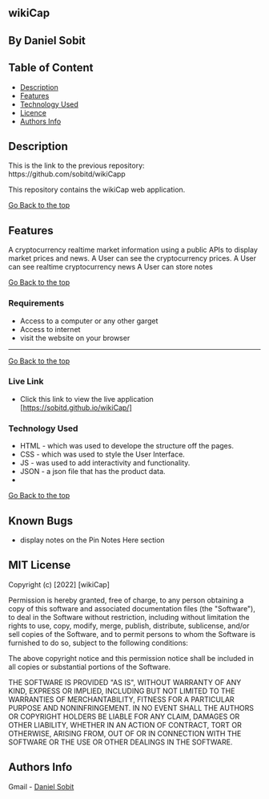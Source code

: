 ## wikiCap
 ## By Daniel Sobit
 ## Table of Content
 - [Description](#description)
 - [Features](#features)
 - [Technology  Used](#technology-Used)
 - [Licence](#licence)
 - [Authors Info](#Authors-Info)
 ## Description
 
 <p> This is the link to the previous repository: https://github.com/sobitd/wikiCapp </p>

 <p>This repository contains the wikiCap web application.</p>

[Go Back to the top](#wikiCap)

## Features

A cryptocurrency realtime market information using a public APIs to display market prices and news.
A User can see the cryptocurrency prices.
A User can see realtime cryptocurrency news 
A User can store notes 

[Go Back to the top](#wikiCap)
 ###  Requirements

 * Access to  a computer or any other garget
 * Access to internet
 * visit the website on your browser
 ****
 [Go Back to the top](#wikiCap)

### Live Link

- Click this link to view the live application [https://sobitd.github.io/wikiCap/]


### Technology  Used

* HTML - which was used to develope the structure off the pages.
* CSS - which was used to style the User Interface.
* JS - was used to add interactivity and functionality.
* JSON - a json file that has the product data.
* 
[Go Back to the top](#wikiCap)

## Known Bugs

* display notes on the Pin Notes Here section

## MIT License

Copyright (c) [2022] [wikiCap] 

Permission is hereby granted, free of charge, to any person obtaining a copy
of this software and associated documentation files (the "Software"), to deal
in the Software without restriction, including without limitation the rights
to use, copy, modify, merge, publish, distribute, sublicense, and/or sell
copies of the Software, and to permit persons to whom the Software is
furnished to do so, subject to the following conditions:

The above copyright notice and this permission notice shall be included in all
copies or substantial portions of the Software.

THE SOFTWARE IS PROVIDED "AS IS", WITHOUT WARRANTY OF ANY KIND, EXPRESS OR
IMPLIED, INCLUDING BUT NOT LIMITED TO THE WARRANTIES OF MERCHANTABILITY,
FITNESS FOR A PARTICULAR PURPOSE AND NONINFRINGEMENT. IN NO EVENT SHALL THE
AUTHORS OR COPYRIGHT HOLDERS BE LIABLE FOR ANY CLAIM, DAMAGES OR OTHER
LIABILITY, WHETHER IN AN ACTION OF CONTRACT, TORT OR OTHERWISE, ARISING FROM,
OUT OF OR IN CONNECTION WITH THE SOFTWARE OR THE USE OR OTHER DEALINGS IN THE
SOFTWARE.

## Authors Info

Gmail - [Daniel Sobit](daniel.sobit@student.moringaschool.com)
